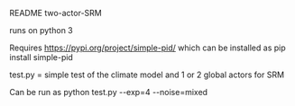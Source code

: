 README two-actor-SRM

runs on python 3

Requires 
https://pypi.org/project/simple-pid/
which can be installed as
pip install simple-pid

test.py  = simple test of the climate model and 1 or 2 global actors for SRM

Can be run as 
python test.py --exp=4 --noise=mixed
